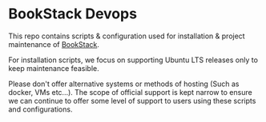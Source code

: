 # BookStack Devops

This repo contains scripts & configuration used for
installation & project maintenance of [BookStack](https://www.bookstackapp.com/).

For installation scripts, we focus on supporting Ubuntu LTS releases only to keep maintenance feasible.

Please don't offer alternative systems or methods of hosting (Such as docker, VMs etc...).
The scope of official support is kept narrow to ensure we can continue to offer some level of support to users
using these scripts and configurations.